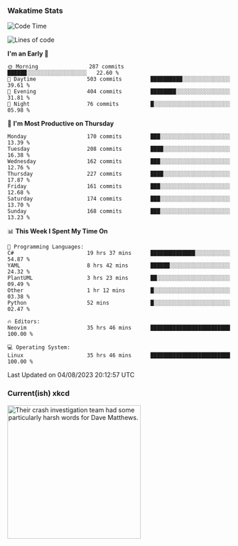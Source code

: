 ### Wakatime Stats
<!--START_SECTION:waka-->
![Code Time](http://img.shields.io/badge/Code%20Time-1%2C905%20hrs%2044%20mins-blue)

![Lines of code](https://img.shields.io/badge/From%20Hello%20World%20I%27ve%20Written-774.0%20thousand%20lines%20of%20code-blue)

**I'm an Early 🐤** 

```text
🌞 Morning                287 commits         ██████░░░░░░░░░░░░░░░░░░░   22.60 % 
🌆 Daytime                503 commits         ██████████░░░░░░░░░░░░░░░   39.61 % 
🌃 Evening                404 commits         ████████░░░░░░░░░░░░░░░░░   31.81 % 
🌙 Night                  76 commits          █░░░░░░░░░░░░░░░░░░░░░░░░   05.98 % 
```
📅 **I'm Most Productive on Thursday** 

```text
Monday                   170 commits         ███░░░░░░░░░░░░░░░░░░░░░░   13.39 % 
Tuesday                  208 commits         ████░░░░░░░░░░░░░░░░░░░░░   16.38 % 
Wednesday                162 commits         ███░░░░░░░░░░░░░░░░░░░░░░   12.76 % 
Thursday                 227 commits         ████░░░░░░░░░░░░░░░░░░░░░   17.87 % 
Friday                   161 commits         ███░░░░░░░░░░░░░░░░░░░░░░   12.68 % 
Saturday                 174 commits         ███░░░░░░░░░░░░░░░░░░░░░░   13.70 % 
Sunday                   168 commits         ███░░░░░░░░░░░░░░░░░░░░░░   13.23 % 
```


📊 **This Week I Spent My Time On** 

```text
💬 Programming Languages: 
C#                       19 hrs 37 mins      ██████████████░░░░░░░░░░░   54.87 % 
YAML                     8 hrs 42 mins       ██████░░░░░░░░░░░░░░░░░░░   24.32 % 
PlantUML                 3 hrs 23 mins       ██░░░░░░░░░░░░░░░░░░░░░░░   09.49 % 
Other                    1 hr 12 mins        █░░░░░░░░░░░░░░░░░░░░░░░░   03.38 % 
Python                   52 mins             █░░░░░░░░░░░░░░░░░░░░░░░░   02.47 % 

🔥 Editors: 
Neovim                   35 hrs 46 mins      █████████████████████████   100.00 % 

💻 Operating System: 
Linux                    35 hrs 46 mins      █████████████████████████   100.00 % 
```


 Last Updated on 04/08/2023 20:12:57 UTC
<!--END_SECTION:waka-->

### Current(ish) xkcd
<a id="xkcd-a" title="Their crash investigation team had some particularly harsh words for Dave Matthews." href="https://www.xkcd.com" target="_blank">
        <img align="center" id="xkcd-img" src="https://imgs.xkcd.com/comics/free_fallin.png" alt="Their crash investigation team had some particularly harsh words for Dave Matthews." height=300 />
</a>
